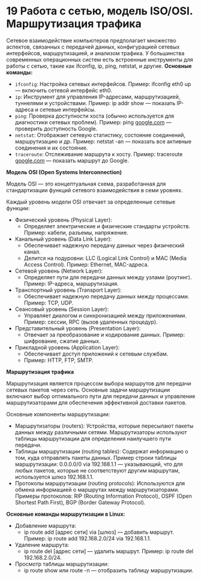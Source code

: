 # 19 Работа с сетью, модель ISO/OSI. Маршрутизация трафика

Сетевое взаимодействие компьютеров предполагает множество аспектов, связанных с передачей данных, конфигурацией сетевых интерфейсов, маршрутизацией, и анализом трафика. У большинства современных операционных систем есть встроенные инструменты для работы с сетью, такие как ifconfig, ip, ping, netstat, и другие.
**Основные команды:**

- `ifconfig`: Настройка сетевых интерфейсов.
Пример: ifconfig eth0 up — включить сетевой интерфейс eth0.
- `ip`: Инструмент для управления IP-адресами, маршрутизацией, туннелями и устройствами.
Пример: ip addr show — показать IP-адреса и сетевые интерфейсы.
- `ping`: Проверка доступности хоста (обычно используется для диагностики сетевых проблем).
Пример: ping [google.com](http://google.com/) — проверить доступность Google.
- `netstat`: Отображает сетевую статистику, состояние соединений, маршрутизацию и др.
Пример: netstat -an — показать все активные соединения и их состояние.
- `traceroute`: Отслеживание маршрута к хосту.
Пример: traceroute [google.com](http://google.com/) — показать маршрут до Google.

**Модель OSI (Open Systems Interconnection)**

Модель OSI — это концептуальная схема, разработанная для стандартизации функций сетевого взаимодействия в семи уровнях. 

Каждый уровень модели OSI отвечает за определенные сетевые функции:

- Физический уровень (Physical Layer):
    - Определяет электрические и физические стандарты устройств.
    Пример: кабели, разъемы, напряжение.
- Канальный уровень (Data Link Layer):
    - Обеспечивает надежную передачу данных через физический канал.
    - Делится на подуровни: LLC (Logical Link Control) и MAC (Media Access Control).
    Пример: Ethernet, MAC-адреса.
- Сетевой уровень (Network Layer):
    - Определяет пути для передачи данных между узлами (роутинг).
    Пример: IP-адреса, маршрутизация.
- Транспортный уровень (Transport Layer):
    - Обеспечивает надежную передачу данных между процессами.
    Пример: TCP, UDP.
- Сеансовый уровень (Session Layer):
    - Управляет диалогом и синхронизацией между приложениями.
    Пример: сессии, RPC (вызов удаленных процедур).
- Представительный уровень (Presentation Layer):
    - Отвечает за преобразование и кодирование данных.
    Пример: шифрование, сжатие данных.
- Прикладной уровень (Application Layer):
    - Обеспечивает доступ приложений к сетевым службам.
    - Пример: HTTP, FTP, SMTP.

**Маршрутизация трафика**

Маршрутизация является процессом выбора маршрутов для передачи сетевых пакетов через сеть. Основные задачи маршрутизации включают выбор оптимального пути для передачи данных и управление маршрутизаторами для обеспечения эффективной доставки пакетов.

Основные компоненты маршрутизации:

- Маршрутизаторы (routers):
Устройства, которые пересылают пакеты данных между различными сетями.
Маршрутизаторы используют таблицы маршрутизации для определения наилучшего пути передачи.
- Таблицы маршрутизации (routing tables):
Содержат информацию о том, куда отправлять пакеты данных.
Пример строки таблицы маршрутизации: 0.0.0.0/0 via 192.168.1.1 — указывающий, что для любых пакетов, которые не соответствуют другим маршрутам, используется шлюз 192.168.1.1.
- Протоколы маршрутизации (routing protocols):
Используются для обмена информацией о маршрутах между маршрутизаторами.
Примеры протоколов: RIP (Routing Information Protocol), OSPF (Open Shortest Path First), BGP (Border Gateway Protocol).

**Основные команды маршрутизации в Linux:**

- Добавление маршрута:
    - ip route add [адрес сети] via [шлюз] — добавить маршрут.
    Пример: ip route add 192.168.2.0/24 via 192.168.1.1.
- Удаление маршрута:
    - ip route del [адрес сети] — удалить маршрут.
    Пример: ip route del 192.168.2.0/24.
- Просмотр таблицы маршрутизации:
    - ip route show или route -n — отобразить таблицу маршрутизации.